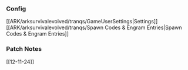 ### Config
[[ARK/arksurvivalevolved/tranqs/GameUserSettings|Settings]]
[[ARK/arksurvivalevolved/tranqs/Spawn Codes & Engram Entries|Spawn Codes & Engram Entries]]
### Patch Notes
[[12-11-24]]
